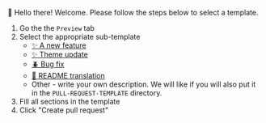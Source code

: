 👋 Hello there! Welcome. Please follow the steps below to select a template.

1. Go the the `Preview` tab
2. Select the appropriate sub-template
   - [✨ A new feature](?expand=1&template=feature.md)
   - [✨ Theme update](?expand=1&template=theme.md)
   - [🪲 Bug fix](?expand=1&template=bugfix.md)
   - [📄 README translation](expand=1&translation.md)
   - Other - write your own description. We will like if you will also put it in the `PULL-REQUEST-TEMPLATE` directory.
3. Fill all sections in the template
4. Click "Create pull request"
